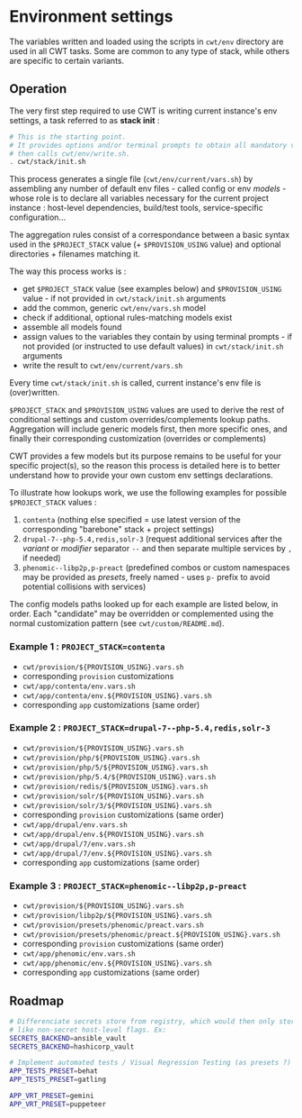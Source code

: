 # Environment settings

The variables written and loaded using the scripts in `cwt/env` directory are used in all CWT tasks. Some are common to any type of stack, while others are specific to certain variants.

## Operation

The very first step required to use CWT is writing current instance's env settings, a task referred to as **stack init** :

```sh
# This is the starting point.
# It provides options and/or terminal prompts to obtain all mandatory values,
# then calls cwt/env/write.sh.
. cwt/stack/init.sh
```

This process generates a single file (`cwt/env/current/vars.sh`) by assembling any number of default env files - called config or env *models* - whose role is to declare all variables necessary for the current project instance : host-level dependencies, build/test tools, service-specific configuration...

The aggregation rules consist of a correspondance between a basic syntax used in the `$PROJECT_STACK` value (+ `$PROVISION_USING` value) and optional directories + filenames matching it.

The way this process works is :

- get `$PROJECT_STACK` value (see examples below) and `$PROVISION_USING` value - if not provided in `cwt/stack/init.sh` arguments
- add the common, generic `cwt/env/vars.sh` model
- check if additional, optional rules-matching models exist
- assemble all models found
- assign values to the variables they contain by using terminal prompts - if not provided (or instructed to use default values) in `cwt/stack/init.sh` arguments
- write the result to `cwt/env/current/vars.sh`

Every time `cwt/stack/init.sh` is called, current instance's env file is (over)written.

`$PROJECT_STACK` and `$PROVISION_USING` values are used to derive the rest of conditional settings and custom overrides/complements lookup paths. Aggregation will include generic models first, then more specific ones, and finally their corresponding customization (overrides or complements)

CWT provides a few models but its purpose remains to be useful for your specific project(s), so the reason this process is detailed here is to better understand how to provide your own custom env settings declarations.

To illustrate how lookups work, we use the following examples for possible `$PROJECT_STACK` values :

1. `contenta` (nothing else specified = use latest version of the corresponding "barebone" stack + project settings)
1. `drupal-7--php-5.4,redis,solr-3` (request additional services after the *variant* or *modifier* separator `--` and then separate multiple services by `,` if needed)
1. `phenomic--libp2p,p-preact` (predefined combos or custom namespaces may be provided as *presets*, freely named - uses `p-` prefix to avoid potential collisions with services)

The config models paths looked up for each example are listed below, in order. Each "candidate" may be overridden or complemented using the normal customization pattern (see `cwt/custom/README.md`).

### Example 1 : `PROJECT_STACK=contenta`

- `cwt/provision/${PROVISION_USING}.vars.sh`
- corresponding `provision` customizations
- `cwt/app/contenta/env.vars.sh`
- `cwt/app/contenta/env.${PROVISION_USING}.vars.sh`
- corresponding `app` customizations (same order)

### Example 2 : `PROJECT_STACK=drupal-7--php-5.4,redis,solr-3`

- `cwt/provision/${PROVISION_USING}.vars.sh`
- `cwt/provision/php/${PROVISION_USING}.vars.sh`
- `cwt/provision/php/5/${PROVISION_USING}.vars.sh`
- `cwt/provision/php/5.4/${PROVISION_USING}.vars.sh`
- `cwt/provision/redis/${PROVISION_USING}.vars.sh`
- `cwt/provision/solr/${PROVISION_USING}.vars.sh`
- `cwt/provision/solr/3/${PROVISION_USING}.vars.sh`
- corresponding `provision` customizations (same order)
- `cwt/app/drupal/env.vars.sh`
- `cwt/app/drupal/env.${PROVISION_USING}.vars.sh`
- `cwt/app/drupal/7/env.vars.sh`
- `cwt/app/drupal/7/env.${PROVISION_USING}.vars.sh`
- corresponding `app` customizations (same order)

### Example 3 : `PROJECT_STACK=phenomic--libp2p,p-preact`

- `cwt/provision/${PROVISION_USING}.vars.sh`
- `cwt/provision/libp2p/${PROVISION_USING}.vars.sh`
- `cwt/provision/presets/phenomic/preact.vars.sh`
- `cwt/provision/presets/phenomic/preact.${PROVISION_USING}.vars.sh`
- corresponding `provision` customizations (same order)
- `cwt/app/phenomic/env.vars.sh`
- `cwt/app/phenomic/env.${PROVISION_USING}.vars.sh`
- corresponding `app` customizations (same order)

## Roadmap

```sh
# Differenciate secrets store from registry, which would then only store things
# like non-secret host-level flags. Ex:
SECRETS_BACKEND=ansible_vault
SECRETS_BACKEND=hashicorp_vault

# Implement automated tests / Visual Regression Testing (as presets ?) - ex:
APP_TESTS_PRESET=behat
APP_TESTS_PRESET=gatling

APP_VRT_PRESET=gemini
APP_VRT_PRESET=puppeteer
```
